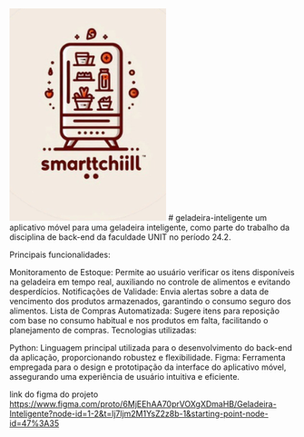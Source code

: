 <img src="logoSmartChill.png">
# geladeira-inteligente
 um aplicativo móvel para uma geladeira inteligente, como parte do trabalho da disciplina de back-end da faculdade UNIT no período 24.2.

Principais funcionalidades:

Monitoramento de Estoque: Permite ao usuário verificar os itens disponíveis na geladeira em tempo real, auxiliando no controle de alimentos e evitando desperdícios.
Notificações de Validade: Envia alertas sobre a data de vencimento dos produtos armazenados, garantindo o consumo seguro dos alimentos.
Lista de Compras Automatizada: Sugere itens para reposição com base no consumo habitual e nos produtos em falta, facilitando o planejamento de compras.
Tecnologias utilizadas:

Python: Linguagem principal utilizada para o desenvolvimento do back-end da aplicação, proporcionando robustez e flexibilidade.
Figma: Ferramenta empregada para o design e prototipação da interface do aplicativo móvel, assegurando uma experiência de usuário intuitiva e eficiente. 

link do figma do projeto 
https://www.figma.com/proto/6MjEEhAA70prVOXgXDmaHB/Geladeira-Inteligente?node-id=1-2&t=lj7ljm2M1YsZ2z8b-1&starting-point-node-id=47%3A35
